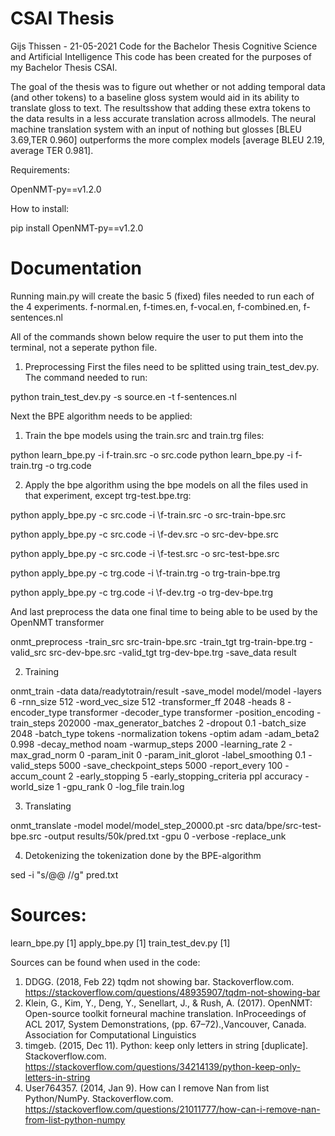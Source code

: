 # CSAI Thesis
Gijs Thissen - 21-05-2021
Code for the Bachelor Thesis Cognitive Science and Artificial Intelligence
This code has been created for the purposes of my Bachelor Thesis CSAI.

The goal of the thesis was to figure out whether or not adding temporal data (and other tokens) to a baseline gloss system would aid in its ability to translate gloss to text.
The resultsshow that adding these extra tokens to the data results in a less accurate translation across allmodels. The neural machine translation system with an input of nothing but glosses [BLEU 3.69,TER 0.960] outperforms the more complex models [average BLEU 2.19, average TER 0.981].


Requirements:

OpenNMT-py==v1.2.0

How to install:

pip install OpenNMT-py==v1.2.0


# Documentation

Running main.py will create the basic 5 (fixed) files needed to run each of the 4 experiments.
f-normal.en, f-times.en, f-vocal.en, f-combined.en, f-sentences.nl

All of the commands shown below require the user to put them into the terminal, not a seperate python file.

1. Preprocessing
First the files need to be splitted using train_test_dev.py. The command needed to run:

python train_test_dev.py -s source.en -t f-sentences.nl

Next the BPE algorithm needs to be applied:
1. Train the bpe models using the train.src and train.trg files:

python learn_bpe.py -i f-train.src -o src.code
python learn_bpe.py -i f-train.trg -o trg.code

2. Apply the bpe algorithm using the bpe models on all the files used in that experiment, except trg-test.bpe.trg:

python apply_bpe.py -c src.code -i \f-train.src -o src-train-bpe.src

python apply_bpe.py -c src.code -i \f-dev.src -o src-dev-bpe.src

python apply_bpe.py -c src.code -i \f-test.src -o src-test-bpe.src

python apply_bpe.py -c trg.code -i \f-train.trg -o trg-train-bpe.trg

python apply_bpe.py -c trg.code -i \f-dev.trg -o trg-dev-bpe.trg


And last preprocess the data one final time to being able to be used by the OpenNMT transformer

onmt_preprocess -train_src src-train-bpe.src -train_tgt trg-train-bpe.trg -valid_src src-dev-bpe.src -valid_tgt trg-dev-bpe.trg -save_data result

2. Training

onmt_train -data data/readytotrain/result -save_model model/model -layers 6 -rnn_size 512 -word_vec_size 512 -transformer_ff 2048 -heads 8 -encoder_type transformer -decoder_type transformer -position_encoding -train_steps 202000 -max_generator_batches 2 -dropout 0.1 -batch_size 2048 -batch_type tokens -normalization tokens -optim adam -adam_beta2 0.998 -decay_method noam -warmup_steps 2000 -learning_rate 2 -max_grad_norm 0 -param_init 0 -param_init_glorot -label_smoothing 0.1 -valid_steps 5000 -save_checkpoint_steps 5000 -report_every 100 -accum_count 2 -early_stopping 5 -early_stopping_criteria ppl accuracy -world_size 1 -gpu_rank 0 -log_file train.log

3. Translating

onmt_translate -model model/model_step_20000.pt -src data/bpe/src-test-bpe.src -output results/50k/pred.txt -gpu 0 -verbose -replace_unk

4. Detokenizing the tokenization done by the BPE-algorithm

sed -i "s/@@ //g"  pred.txt

# Sources:

learn_bpe.py [1]
apply_bpe.py [1]
train_test_dev.py [1]


Sources can be found when used in the code:

1. DDGG. (2018, Feb 22) tqdm not showing bar. Stackoverflow.com. https://stackoverflow.com/questions/48935907/tqdm-not-showing-bar
2. Klein, G., Kim, Y., Deng, Y., Senellart, J., & Rush, A. (2017). OpenNMT: Open-source toolkit forneural machine translation. InProceedings of ACL 2017, System Demonstrations, (pp. 67–72).,Vancouver, Canada. Association for Computational Linguistics
3. timgeb. (2015, Dec 11). Python: keep only letters in string [duplicate]. Stackoverflow.com. https://stackoverflow.com/questions/34214139/python-keep-only-letters-in-string
4. User764357. (2014, Jan 9). How can I remove Nan from list Python/NumPy. Stackoverflow.com. https://stackoverflow.com/questions/21011777/how-can-i-remove-nan-from-list-python-numpy
